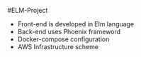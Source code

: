 #ELM-Project

- Front-end is developed in Elm language
- Back-end uses Phoenix frameword
- Docker-compose configuration
- AWS Infrastructure scheme